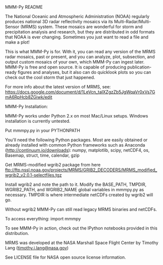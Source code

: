 MMM-Py README

The National Oceanic and Atmospheric Administration (NOAA) regularly produces
national 3D radar reflectivity mosaics via its Multi-Radar/Multi-Sensor (MRMS)
system. These mosaics are wonderful for storm and precipitation analysis and research,
but they are distributed in odd formats that NOAA is ever changing. Sometimes you
just want to read a file and make a plot! 

This is what MMM-Py is for. With it, you can read any version of the MRMS radar mosaics,
past or present, and you can analyze, plot, subsection, and output custom mosaics of your 
own, which MMM-Py can ingest later. MMM-Py is free and open source. It is capable of 
producing publication-ready figures and analyses, but it also can do quicklook plots so 
you can check out the cool storm that just happened.

For more info about the latest version of MRMS, see:
https://docs.google.com/document/d/1LeVcn_taIXZgzZb5JgWqaVr0xVs7GmA6RpHcb8ZGiwk/edit

MMM-Py Installation:

MMM-Py works under Python 2.x on most Mac/Linux setups. Windows installation is currently untested.

Put mmmpy.py in your PYTHONPATH

You'll need the following Python packages. Most are easily obtained or already installed
with common Python frameworks such as Anaconda (http://continuum.io/downloads):
numpy, matplotlib, scipy, netCDF4, os, Basemap, struct, time, calendar, gzip 

Get MRMS-modified wgrib2 package from here
ftp://ftp.nssl.noaa.gov/projects/MRMS/GRIB2_DECODERS/MRMS_modified_wgrib2_v2.0.1-selectfiles.tgz

Install wgrib2 and note the path to it. Modify the BASE_PATH, TMPDIR, WGRIB2_PATH, and WGRIB2_NAME 
global variables in mmmpy.py as necessary. TMPDIR is where intermediate netCDFs created by wgrib2
will go.

Without wgrib2 MMM-Py can still read legacy MRMS binaries and netCDFs. 

To access everything:
import mmmpy

To see MMM-Py in action, check out the IPython notebooks provided in this distribution.

MRMS was developed at the NASA Marshall Space Flight Center by Timothy Lang (timothy.j.lang@nasa.gov)

See LICENSE file for NASA open source license information.

